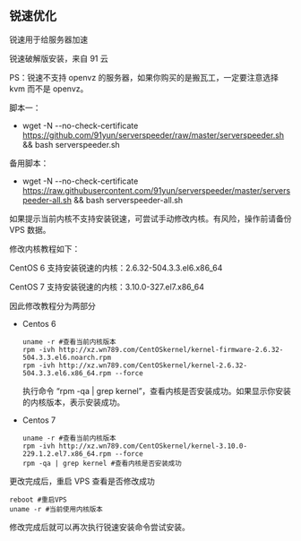 ## 锐速优化

锐速用于给服务器加速

锐速破解版安装，来自 91 云

PS：锐速不支持 openvz 的服务器，如果你购买的是搬瓦工，一定要注意选择 kvm 而不是 openvz。

脚本一：

- wget -N --no-check-certificate https://github.com/91yun/serverspeeder/raw/master/serverspeeder.sh && bash serverspeeder.sh

备用脚本：

- wget -N --no-check-certificate https://raw.githubusercontent.com/91yun/serverspeeder/master/serverspeeder-all.sh && bash serverspeeder-all.sh

如果提示当前内核不支持安装锐速，可尝试手动修改内核。有风险，操作前请备份 VPS 数据。

修改内核教程如下：

CentOS 6 支持安装锐速的内核：2.6.32-504.3.3.el6.x86_64

CentOS 7 支持安装锐速的内核：3.10.0-327.el7.x86_64

因此修改教程分为两部分

- Centos 6

  ```
  uname -r #查看当前内核版本
  rpm -ivh http://xz.wn789.com/CentOSkernel/kernel-firmware-2.6.32-504.3.3.el6.noarch.rpm
  rpm -ivh http://xz.wn789.com/CentOSkernel/kernel-2.6.32-504.3.3.el6.x86_64.rpm --force	
  ```

  执行命令 “rpm -qa | grep kernel”，查看内核是否安装成功。如果显示你安装的内核版本，表示安装成功。

- Centos 7

  ```
  uname -r #查看当前内核版本
  rpm -ivh http://xz.wn789.com/CentOSkernel/kernel-3.10.0-229.1.2.el7.x86_64.rpm --force
  rpm -qa | grep kernel #查看内核是否安装成功
  ```

更改完成后，重启 VPS 查看是否修改成功

```
reboot #重启VPS
uname -r #当前使用内核版本
```

修改完成后就可以再次执行锐速安装命令尝试安装。